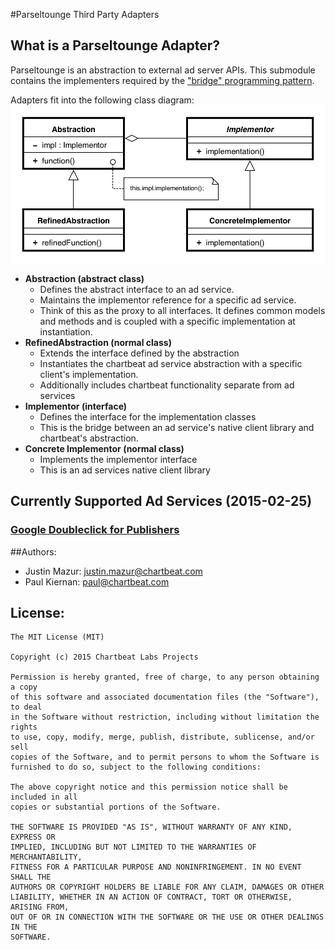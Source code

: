 #Parseltounge Third Party Adapters

## What is a Parseltounge Adapter?

Parseltounge is an abstraction to external ad server APIs. This submodule
contains the implementers required by the
["bridge" programming pattern](http://en.wikipedia.org/wiki/Bridge_pattern).

Adapters fit into the following class diagram:
![Bridge Class Diagram](assets/Bridge_UML_class_diagram.png)

* **Abstraction (abstract class)**
    * Defines the abstract interface to an ad service.
    * Maintains the implementor reference for a specific ad service.
    * Think of this as the proxy to all interfaces. It defines common models and
      methods and is coupled with a specific implementation at instantiation.
* **RefinedAbstraction (normal class)**
    * Extends the interface defined by the abstraction
    * Instantiates the chartbeat ad service abstraction with a specific client's
      implementation.
    * Additionally includes chartbeat functionality separate from ad services
* **Implementor (interface)**
    * Defines the interface for the implementation classes
    * This is the bridge between an ad service's native client library and
      chartbeat's abstraction.
* **Concrete Implementor (normal class)**
    * Implements the implementor interface
    * This is an ad services native client library


## Currently Supported Ad Services (2015-02-25)

### [Google Doubleclick for Publishers](https://developers.google.com/doubleclick-publishers/docs/start)

##Authors:
  * Justin Mazur: justin.mazur@chartbeat.com
  * Paul Kiernan: paul@chartbeat.com


## License:

```
The MIT License (MIT)

Copyright (c) 2015 Chartbeat Labs Projects

Permission is hereby granted, free of charge, to any person obtaining a copy
of this software and associated documentation files (the "Software"), to deal
in the Software without restriction, including without limitation the rights
to use, copy, modify, merge, publish, distribute, sublicense, and/or sell
copies of the Software, and to permit persons to whom the Software is
furnished to do so, subject to the following conditions:

The above copyright notice and this permission notice shall be included in all
copies or substantial portions of the Software.

THE SOFTWARE IS PROVIDED "AS IS", WITHOUT WARRANTY OF ANY KIND, EXPRESS OR
IMPLIED, INCLUDING BUT NOT LIMITED TO THE WARRANTIES OF MERCHANTABILITY,
FITNESS FOR A PARTICULAR PURPOSE AND NONINFRINGEMENT. IN NO EVENT SHALL THE
AUTHORS OR COPYRIGHT HOLDERS BE LIABLE FOR ANY CLAIM, DAMAGES OR OTHER
LIABILITY, WHETHER IN AN ACTION OF CONTRACT, TORT OR OTHERWISE, ARISING FROM,
OUT OF OR IN CONNECTION WITH THE SOFTWARE OR THE USE OR OTHER DEALINGS IN THE
SOFTWARE.
```
